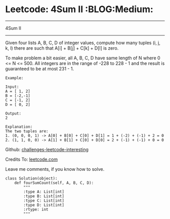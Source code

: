 # Leetcode: 4Sum II     :BLOG:Medium:


---

4Sum II  

---

Given four lists A, B, C, D of integer values, compute how many tuples (i, j, k, l) there are such that A[i] + B[j] + C[k] + D[l] is zero.  

To make problem a bit easier, all A, B, C, D have same length of N where 0 <= N <= 500. All integers are in the range of -228 to 228 - 1 and the result is guaranteed to be at most 231 - 1.  

    Example:
    
    Input:
    A = [ 1, 2]
    B = [-2,-1]
    C = [-1, 2]
    D = [ 0, 2]
    
    Output:
    2
    
    Explanation:
    The two tuples are:
    1. (0, 0, 0, 1) -> A[0] + B[0] + C[0] + D[1] = 1 + (-2) + (-1) + 2 = 0
    2. (1, 1, 0, 0) -> A[1] + B[1] + C[0] + D[0] = 2 + (-1) + (-1) + 0 = 0

Github: [challenges-leetcode-interesting](https://github.com/DennyZhang/challenges-leetcode-interesting/tree/master/4sum-ii)  

Credits To: [leetcode.com](https://leetcode.com/problems/4sum-ii/description/)  

Leave me comments, if you know how to solve.  

    class Solution(object):
        def fourSumCount(self, A, B, C, D):
            """
            :type A: List[int]
            :type B: List[int]
            :type C: List[int]
            :type D: List[int]
            :rtype: int
            """